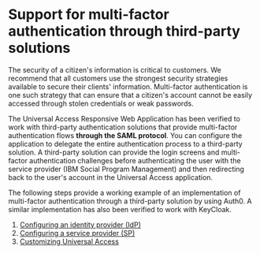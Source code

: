 # Support for multi-factor authentication through third-party solutions

The security of a citizen's information is critical to customers. We recommend that all customers use the strongest security strategies available to secure their clients' information. Multi-factor authentication is one such strategy that can ensure that a citizen's account cannot be easily accessed through stolen credentials or weak passwords.

The Universal Access Responsive Web Application has been verified to work with third-party authentication solutions that provide multi-factor authentication flows **through the SAML protocol**. You can configure the application to delegate the entire authentication process to a third-party solution. A third-party solution can provide the login screens and multi-factor authentication challenges before authenticating the user with the service provider (IBM Social Program Management) and then redirecting back to the user's account in the Universal Access application.

The following steps provide a working example of an implementation of multi-factor authentication through a third-party solution by using Auth0. A similar implementation has also been verified to work with KeyCloak.

 1. [Configuring an identity provider (IdP)](./identity-provider/Auth0/README.md)
 2. [Configuring a service provider (SP)](./service-provider/WebSphere_traditional/README.md)
 3. [Customizing Universal Access](./universal-access-custom/explicitSSOLoginRedirection/README.md)
